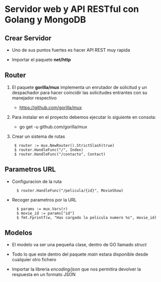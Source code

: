 Servidor web y API RESTful con Golang y MongoDB
===

## Crear Servidor

- Uno de sus puntos fuertes es hacer API REST muy rapida

- Importar el paquete **net/http**

## Router

1. El paquete **gorilla/mux** implementa un enrutador de solicitud y un despachador para hacer coincidir las solicitudes entrantes con su manejador respectivo
    - https://github.com/gorilla/mux

2. Para instalar en el proyecto debemos ejecutar lo siguiente en consola: 
    - go get -u github.com/gorilla/mux

3. Crear un sistema de rutas

        $ router := mux.NewRouter().StrictSlash(true)
        $ router.HandleFunc("/", Index)
        $ router.HandleFunc("/contacto", Contact)

## Parametros URL

- Configuracion de la ruta

        $ router.HandleFunc("/pelicula/{id}", MovieShow)

- Recoger parametros por la URL

        $ params := mux.Vars(r)
        $ movie_id := params["id"]
        $ fmt.Fprintf(w, "Has cargado la pelicula numero %s", movie_id)

## Modelos

- El modelo va ser una pequeña clase, dentro de GO llamado *struct*

- Todo lo que este dentro del paquete *main* estara disponible desde cualquier otro fichero

- Importar la libreria *encoding/json* que nos permitira devolver la respuesta en un formato JSON



